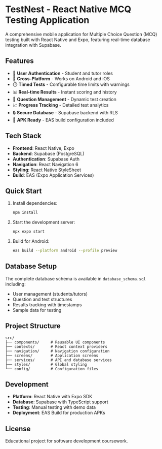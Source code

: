 # TestNest - React Native MCQ Testing Application

A comprehensive mobile application for Multiple Choice Question (MCQ) testing built with React Native and Expo, featuring real-time database integration with Supabase.

## Features

- 🔐 **User Authentication** - Student and tutor roles
- 📱 **Cross-Platform** - Works on Android and iOS
- ⏱️ **Timed Tests** - Configurable time limits with warnings
- 📊 **Real-time Results** - Instant scoring and history
- 🎯 **Question Management** - Dynamic test creation
- 📈 **Progress Tracking** - Detailed test analytics
- 🔒 **Secure Database** - Supabase backend with RLS
- 📱 **APK Ready** - EAS build configuration included

## Tech Stack

- **Frontend**: React Native, Expo
- **Backend**: Supabase (PostgreSQL)
- **Authentication**: Supabase Auth
- **Navigation**: React Navigation 6
- **Styling**: React Native StyleSheet
- **Build**: EAS (Expo Application Services)

## Quick Start

1. Install dependencies:
   ```bash
   npm install
   ```

2. Start the development server:
   ```bash
   npx expo start
   ```

3. Build for Android:
   ```bash
   eas build --platform android --profile preview
   ```

## Database Setup

The complete database schema is available in `database_schema.sql` including:
- User management (students/tutors)
- Question and test structures
- Results tracking with timestamps
- Sample data for testing

## Project Structure

```
src/
├── components/     # Reusable UI components
├── contexts/       # React context providers
├── navigation/     # Navigation configuration
├── screens/        # Application screens
├── services/       # API and database services
├── styles/         # Global styling
└── config/         # Configuration files
```

## Development

- **Platform**: React Native with Expo SDK
- **Database**: Supabase with TypeScript support
- **Testing**: Manual testing with demo data
- **Deployment**: EAS Build for production APKs

## License

Educational project for software development coursework.
